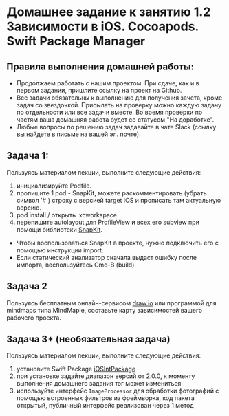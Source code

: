 # Домашнее задание к занятию 1.2 	Зависимости в iOS. Cocoapods. Swift Package Manager

## Правила выполнения домашней работы:

* Продолжаем работать с нашим проектом. При сдаче, как и в первом задании, пришлите ссылку на проект на Github. 
* Все задачи обязательны к выполнению для получения зачета, кроме задач со звездочкой. Присылать на проверку можно каждую задачу по отдельности или все задачи вместе. Во время проверки по частям ваша домашняя работа будет со статусом "На доработке".
* Любые вопросы по решению задач задавайте в чате Slack (ссылку вы найдете в письме на вашей эл. почте).

## Задача 1:

Пользуясь материалом лекции, выполните следующие действия:
1. инициализируйте Podfile.
2. пропишите 1 pod - SnapKit, можете раскомментировать (убрать символ '#') строку с версией target iOS и прописать там актуальную версию.
3. pod install / открыть .xcworkspace.
4. перепишите autolayout для ProfileView и всех его subview при помощи библиотеки [SnapKit](http://snapkit.io/docs/).

- Чтобы воспользоваться SnapKit в проекте, нужно подключить его с помощью инструкции import.
- Если статический анализатор сначала выдаст ошибку после импорта, воспользуйтесь Cmd-B (build).

## Задача 2

Пользуясь бесплатным онлайн-сервисом [draw.io](https://app.diagrams.net) или программой для mindmaps типа MindMaple, составьте карту зависимостей вашего рабочего проекта.

## Задача 3* (необязательная задача)

Пользуясь материалом лекции, выполните следующие действия:
1. установите Swift Package [iOSIntPackage](https://github.com/TrueMax/iOSIntPackage/)
2. при установке задайте диапазон версий от 2.0.0, к моменту выполнения домашнего задания тэг может измениться
3. используйте интерфейс `ImageProcessor` для обработки фотографий с помощью встроенных фильтров из фреймворка, код пакета открытый, публичный интерфейс реализован через 1 метод 
